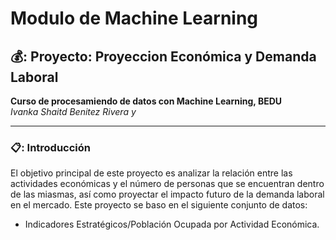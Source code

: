 # Modulo de Machine Learning 
## 💰: Proyecto: Proyeccion Económica y Demanda Laboral
**Curso de procesamiendo de datos con Machine Learning, BEDU**   
*Ivanka Shaitd Benitez Rivera y*   

---
### 📋: Introducción
El objetivo principal de este proyecto es analizar la relación entre las actividades económicas y el número de personas que se encuentran dentro de las miasmas, así como proyectar el impacto futuro de la demanda laboral en el mercado. 
Este proyecto se baso en el siguiente conjunto de datos: 
  - Indicadores Estratégicos/Población Ocupada por Actividad Económica. 
